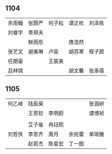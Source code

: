 ## 1104
|     |     |     |     |     |
| --- | --- | --- | --- | --- |
| 余雨翰 | 张颢严 | 何子耘 | 谭正屹 | 刘泽栋 |
| 刘睿宇 | 李郑夫 |  |  |  |
|  | 鲜雨彤 |  | 唐浩然 |  |
| 张艺文 | 谢美琳 | 卢奕 | 胡苏寒 | 程子颜 |
| 任朗豪 |  | 王宸奥 |  |  |
| 吕林镔 |  |  | 胡文馨 | 张承蓓 |

## 1105
|     |     |     |     |     |
| --- | --- | --- | --- | --- |
| 何乙峰 | 陆辰昊 |  |  | 张涵峤 |
|  | 王思钦 | 李明蔚 |  | 谭博祯 |
|  |  |  |  |  |
|  | 艾子瑜 | 冉钰熙 |  |  |
| 刘哲佚 | 李思齐 | 周月 | 余宛蕾 | 单琦雅 |
|  | 赵若杰 | 陈星宏 | 丁一朗 |  |

